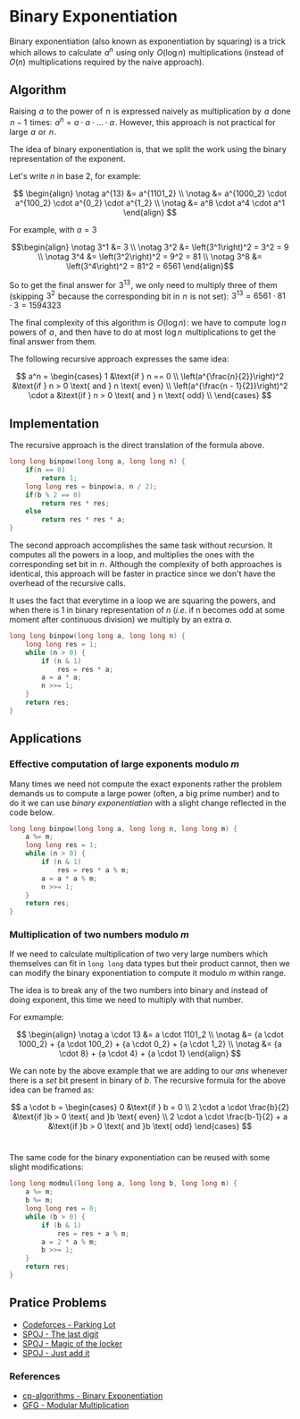 # Binary Exponentiation

Binary exponentiation (also known as exponentiation by squaring) is a trick which allows to calculate  $a^n$  using only  $O(\log n)$  multiplications (instead of  $O(n)$  multiplications required by the naive approach).

## Algorithm

Raising  $a$  to the power of  $n$  is expressed naively as multiplication by  $a$  done  $n - 1$  times:  $a^{n} = a \cdot a \cdot \ldots \cdot a$ . However, this approach is not practical for large  $a$  or  $n$ .

The idea of binary exponentiation is, that we split the work using the binary representation of the exponent.

Let's write $n$ in base 2, for example:

$$ \begin{align} \notag
a^{13} &= a^{1101_2} \\ \notag
&= a^{1000_2} \cdot a^{100_2} \cdot a^{0_2} \cdot a^{1_2} \\ \notag
&= a^8 \cdot a^4 \cdot a^1
\end{align} $$

For example, with $a = 3$

$$\begin{align} \notag
3^1 &= 3 \\ \notag
3^2 &= \left(3^1\right)^2 = 3^2 = 9 \\ \notag
3^4 &= \left(3^2\right)^2 = 9^2 = 81 \\ \notag
3^8 &= \left(3^4\right)^2 = 81^2 = 6561
\end{align}$$

So to get the final answer for  $3^{13}$ , we only need to multiply three of them (skipping  $3^2$  because the corresponding bit in  $n$  is not set):  $3^{13} = 6561 \cdot 81 \cdot 3 = 1594323$ 

The final complexity of this algorithm is  $O(\log n)$ : we have to compute  $\log n$  powers of  $a$ , and then have to do at most  $\log n$  multiplications to get the final answer from them.

The following recursive approach expresses the same idea:

$$ a^n = \begin{cases} 
1 &\text{if } n == 0 \\ 
\left(a^{\frac{n}{2}}\right)^2 &\text{if } n > 0 \text{ and } n \text{ even} \\ 
\left(a^{\frac{n - 1}{2}}\right)^2 \cdot a &\text{if } n > 0 \text{ and } n \text{ odd} \\ 
\end{cases} $$

## Implementation

The recursive approach is the direct translation of the formula above.

```cpp
long long binpow(long long a, long long n) {
    if(n == 0) 
        return 1;
    long long res = binpow(a, n / 2);
    if(b % 2 == 0) 
        return res * res;
    else 
        return res * res * a;
}
```

The second approach accomplishes the same task without recursion. It computes all the powers in a loop, and multiplies the ones with the corresponding set bit in  $n$ . Although the complexity of both approaches is identical, this approach will be faster in practice since we don't have the overhead of the recursive calls.

It uses the fact that everytime in a loop we are squaring the powers, and when there is $1$ in binary representation of $n$ ($i.e.$ if n becomes odd at some moment after continuous division) we multiply by an extra $a$.

```cpp
long long binpow(long long a, long long n) {
    long long res = 1;
    while (n > 0) {
        if (n & 1)
            res = res * a;
        a = a * a;
        n >>= 1;
    }
    return res;
}
```

## Applications

### Effective computation of large exponents modulo _m_

Many times we need not compute the exact exponents rather the problem demands us to compute a large power (often, a big prime number) and to do it we can use _binary exponentiation_ with a slight change reflected in the code below.

```cpp hl_lines="2 6 7"
long long binpow(long long a, long long n, long long m) {
    a %= m;
    long long res = 1;
    while (n > 0) {
        if (n & 1)
            res = res * a % m;
        a = a * a % m;
        n >>= 1;
    }
    return res;
}
```

### Multiplication of two numbers modulo _m_

If we need to calculate multiplication of two very large numbers which themselves can fit in `long long` data types but their product cannot, then we can modify the binary exponentiation to compute it modulo $m$ within range.

The idea is to break any of the two numbers into binary and instead of doing exponent, this time we need to multiply with that number.

For exmample:

$$ \begin{align} \notag
a \cdot 13 &= a \cdot 1101_2 \\ \notag
&= {a \cdot 1000_2} + {a \cdot 100_2} + {a \cdot 0_2} + {a \cdot 1_2} \\ \notag
&= {a \cdot 8} + {a \cdot 4} + {a \cdot 1}
\end{align} $$

We can note by the above example that we are adding to our $ans$ whenever there is a $set$ bit present in binary of $b$.
The recursive formula for the above idea can be framed as:

$$ a \cdot b = 
\begin{cases} 
0 &\text{if } b = 0 \\ 
2 \cdot a \cdot \frac{b}{2} &\text{if }b > 0 \text{ and }b \text{ even} \\ 
2  \cdot a \cdot \frac{b-1}{2} + a &\text{if }b > 0 \text{ and }b \text{ odd} 
\end{cases} $$ 

The same code for the binary exponentiation can be reused with some slight modifications:

```cpp
long long modmul(long long a, long long b, long long m) {
    a %= m;
    b %= m;
    long long res = 0;
    while (b > 0) {
        if (b & 1)
            res = res + a % m;
        a = 2 * a % m;
        b >>= 1;
    }
    return res;
}
```

## Pratice Problems

- [Codeforces - Parking Lot](https://codeforces.com/problemset/problem/630/I)
- [SPOJ - The last digit](https://www.spoj.com/problems/LASTDIG/)
- [SPOJ - Magic of the locker](https://www.spoj.com/problems/LOCKER/)
- [SPOJ - Just add it](https://www.spoj.com/problems/ZSUM/)

### References

- [cp-algorithms - Binary Exponentiation](https://cp-algorithms.com/algebra/binary-exp.html)
- [GFG - Modular Multiplication](https://www.geeksforgeeks.org/multiply-large-integers-under-large-modulo/)
